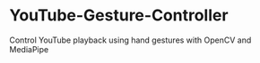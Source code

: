 # YouTube-Gesture-Controller
Control YouTube playback using hand gestures with OpenCV and MediaPipe
